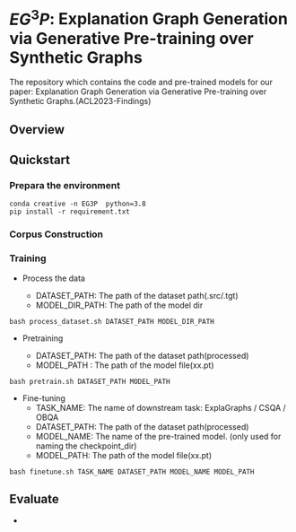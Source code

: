 
# $EG^3P$: Explanation Graph Generation via Generative Pre-training over Synthetic Graphs

The repository which contains the code and pre-trained models for our paper: Explanation Graph Generation via Generative Pre-training over Synthetic Graphs.(ACL2023-Findings)

## Overview



## Quickstart

### Prepara the environment

```
conda creative -n EG3P  python=3.8 
pip install -r requirement.txt
```




### Corpus Construction





### Training
* Process the data

    * DATASET_PATH: The path of the dataset path(.src/.tgt)
    * MODEL_DIR_PATH: The path of the model dir
```
bash process_dataset.sh DATASET_PATH MODEL_DIR_PATH
```

* Pretraining

    * DATASET_PATH: The path of the dataset path(processed)
    * MODEL_PATH : The path of the model file(xx.pt)


```
bash pretrain.sh DATASET_PATH MODEL_PATH
```



* Fine-tuning
    * TASK_NAME: The name of downstream task: ExplaGraphs / CSQA / OBQA
    * DATASET_PATH: The path of the dataset path(processed)
    * MODEL_NAME: The name of the pre-trained model. (only used for naming the checkpoint_dir)
    * MODEL_PATH: The path of the model file(xx.pt)
    

```
bash finetune.sh TASK_NAME DATASET_PATH MODEL_NAME MODEL_PATH 
```

## Evaluate

* 